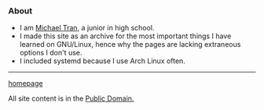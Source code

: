 ### About
- I am [Michael Tran](https://ttrraann.com), a junior in high school.
- I made this site as an archive for the most important things I have learned on GNU/Linux, hence why the pages are lacking extraneous options I don't use.
- I included systemd because I use Arch Linux often.

---

[homepage](./index.html)

All site content is in the [Public Domain.](http://unlicense.org)
